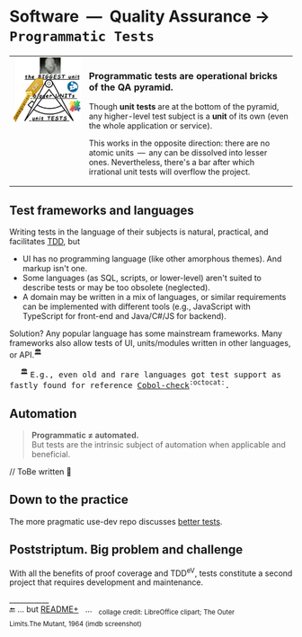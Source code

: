 # Software &nbsp;&mdash;&nbsp; Quality Assurance &rarr; `Programmatic Tests`

<table><tr valign="top"><td><picture><img width="555px" alt="&nbsp;Software tests pyramid" src="../../../_rsc/_img/illus/tests/test_pyramid-deco-750px.jpg"></picture></td><td>
  
  ### Programmatic tests are operational bricks of the QA pyramid.
  
  Though **unit tests** are at the bottom of the pyramid, any higher-level test subject is a **unit** of its own (even the whole application or service).
  
  This works in the opposite direction: there are no atomic units &thinsp;&mdash;&thinsp; any can be dissolved into lesser ones. Nevertheless, there's a bar after which irrational unit tests will overflow the project. 
  
</td></tr></table>

## Test frameworks and languages

Writing tests in the language of their subjects is natural, practical, and facilitates [TDD](../asDrive), but

- UI has no programming language (like other amorphous themes). And markup isn't one.
- Some languages (as SQL, scripts, or lower-level) aren't suited to describe tests or may be too obsolete (neglected).
- A domain may be written in a mix of languages, or similar requirements can be implemented with different tools (e.g., JavaScript with TypeScript for front-end and Java/C#/JS for backend).

Solution? Any popular language has some mainstream frameworks. Many frameworks also allow tests of UI, units/modules written in other languages, or API.<sup>🏛️</sup>

&nbsp; &nbsp; &nbsp;<sup>🏛️</sup> <samp> E.g., even old and rare languages got test support as fastly found for reference [Cobol-check](https://github.com/openmainframeproject/cobol-check)<sup>:octocat:</sup>.</samp>

## Automation

<blockquote><b>Programmatic ≠ automated.</b><br />But tests are the intrinsic subject of automation when applicable and beneficial.</blockquote>

// ToBe written 🚧

## Down to the practice

The more pragmatic use-dev repo discusses [better tests](https://github.com/bytesbauhaus/use-dev/tree/main/README+/tests).

## Poststriptum. Big problem and challenge

With all the benefits of proof coverage and TDD<sup>eV</sup>, tests constitute a second project that requires development and maintenance. 

\___________\
🔚 ... but [README+](README+) &nbsp; ... &nbsp; <sub>collage credit: LibreOffice clipart; The Outer Limits.The&nbsp;Mutant, 1964 (imdb screenshot)</sub>
